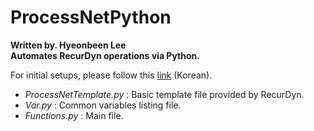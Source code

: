 # ProcessNetPython
**Written by. Hyeonbeen Lee  
Automates RecurDyn operations via Python.**    

For initial setups, please follow this [link](http://www.safetyman.kr/processnet-python-%ec%82%ac%ec%9a%a9%eb%b2%95/) (Korean).
 * *ProcessNetTemplate.py* : Basic template file provided by RecurDyn.
 * *Var.py* : Common variables listing file.
 * *Functions.py* : Main file.
